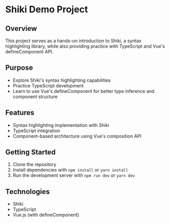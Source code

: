 # Shiki Demo Project

## Overview

This project serves as a hands-on introduction to Shiki, a syntax highlighting library, while also providing practice with TypeScript and Vue's defineComponent API.

## Purpose

- Explore Shiki's syntax highlighting capabilities
- Practice TypeScript development
- Learn to use Vue's defineComponent for better type inference and component structure

## Features

- Syntax highlighting implementation with Shiki
- TypeScript integration
- Component-based architecture using Vue's composition API

## Getting Started

1. Clone the repository
2. Install dependencies with `npm install` or `yarn install`
3. Run the development server with `npm run dev` or `yarn dev`

## Technologies

- Shiki
- TypeScript
- Vue.js (with defineComponent)
